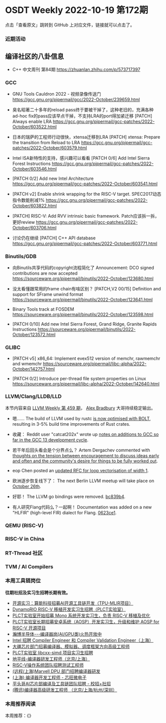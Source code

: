 # OSDT Weekly 2022-10-19 第172期

点击「查看原文」跳转到 GitHub 上对应文件，链接就可以点击了。

### 近期活动

## 编译社区的八卦信息

- C++ 中文周刊 第84期 https://zhuanlan.zhihu.com/p/573717397

### GCC

- GNU Tools Cauldron 2022 - 视频录像传送门
  https://gcc.gnu.org/pipermail/gcc/2022-October/239659.html

- 臭名昭著二十多年的reload pass终于要被干掉了，这种老旧的，充满各种
  ad-hoc fix的pass应该早点干掉，不支持LRA的port得加紧迁移
  [PATCH] Always enable LRA
  https://gcc.gnu.org/pipermail/gcc-patches/2022-October/603522.html

- 日本的瑞萨的工程师行动很快，xtensa迁移到LRA
  [PATCH] xtensa: Prepare the transition from Reload to LRA
  https://gcc.gnu.org/pipermail/gcc-patches/2022-October/603579.html

- Intel ISA新特性的支持，感兴趣可以看看
  [PATCH 0/6] Add Intel Sierra Forest Instructions
  https://gcc.gnu.org/pipermail/gcc-patches/2022-October/603546.html

- [PATCH 0/2] Add new Intel Architecture
  https://gcc.gnu.org/pipermail/gcc-patches/2022-October/603541.html

- [PATCH v2] Enable shrink wrapping for the RISC-V target.
  SPEC2017动态指令数能削减1%
  https://gcc.gnu.org/pipermail/gcc-patches/2022-October/603822.html

- [PATCH] RISC-V: Add RVV intrinsic basic framework. Patch应该拆一拆，更好review
  https://gcc.gnu.org/pipermail/gcc-patches/2022-October/603706.html

- 讨论仍在继续 [PATCH] C++ API database
  https://gcc.gnu.org/pipermail/gcc-patches/2022-October/603771.html

### Binutils/GDB

- 向Binutils共享代码的copyright流程简化了
  Announcement: DCO signed contributions are now accepted
  https://sourceware.org/pipermail/binutils/2022-October/123680.html

- 没太看懂跟常用的frame chain有啥区别？
  [PATCH,V2 00/15] Definition and support for SFrame unwind format
  https://sourceware.org/pipermail/binutils/2022-October/123641.html

- Binary Tools track at FOSDEM
  https://sourceware.org/pipermail/binutils/2022-October/123598.html

- [PATCH 0/10] Add new Intel Sierra Forest, Grand Ridge, Granite Rapids Instructions
  https://sourceware.org/pipermail/binutils/2022-October/123572.html

### GLIBC

- [PATCH v5] x86_64: Implement evex512 version of memchr, rawmemchr and wmemchr
  https://sourceware.org/pipermail/libc-alpha/2022-October/142757.html

- [PATCH 0/2] Introduce per-thread file system properties on Linux
  https://sourceware.org/pipermail/libc-alpha/2022-October/142640.html

### LLVM/Clang/LLDB/LLD

本节内容来自 [LLVM Weekly 第 459 期](http://llvmweekly.org/issue/459)，
[Alex Bradbury](https://www.linkedin.com/in/alex-bradbury/) 大哥持续稳定输出。

* 嗯…… The build of LLVM used by rustc [is now optimised with BOLT](https://old.reddit.com/r/rust/comments/y4w2kr/llvm_used_by_rustc_is_now_optimized_with_bolt_on/), resulting in 3-5% build time improvements of Rust crates.

* 收藏： Reddit user "catcat202x" wrote up [notes on additions to GCC so far in the GCC 13 development cycle](https://old.reddit.com/r/cpp/comments/y4xmo5/gcc_13_so_far/).

* 若干年后回头看会是个分界点么？ Artem Dergachev commented with [thoughts on the tension between encouragement to discuss ideas early and often and the community's desire for things to be fully worked out](https://discourse.llvm.org/t/rfc-c-buffer-hardening/65734/62).

* eop Chen posted an [updated RFC for loop vectorisation of width 1](https://discourse.llvm.org/t/rfc-enabling-loopvectorizer-for-vectorization-width-of-1-take-2/65985).

* 欧洲逐步恢复线下了： The next Berlin LLVM meetup will take place on [October 26th](https://www.meetup.com/llvm-social-berlin/events/289061220/).

* 好耶！ The LLVM go bindings were removed. [bc839b4](https://reviews.llvm.org/rGbc839b4b4e27).

* 有人研究Flang代码么？一起啊！ Documentation was added on a new "HLFIR" (high-level FIR) dialect for Flang.
  [0623ce1](https://reviews.llvm.org/rG0623ce152a02).

### QEMU (RISC-V)

### RISC-V in China

### RT-Thread 社区

### TVM / AI Compilers

### 本周工具链岗位

**往期社招及实习生招聘长期有效。**

- [开源实习：算能科技招募AI开源工具链开发（TPU-MLIR项目）](https://mp.weixin.qq.com/s/IBJh0ip4k11PzIMZecsWSw)
- [DynamoRIO RISC-V 移植开发实习生招聘（PLCT实验室）](https://mp.weixin.qq.com/s/J_5TjT6DOqeOXJXQI5VQxw)
- [PLCT实验室开始招募 Mono 系统开发实习生，负责 RISC-V 移植及优化](https://mp.weixin.qq.com/s/whEW7Hay1jIP1tBzIPay1A)
- [PLCT实验室长期招募安卓系统（AOSP）开发实习生，升级和维护 AOSP for RISC-V 开源项目](https://mp.weixin.qq.com/s/dJP2cEB1nex2inR5c-cJog)
- [瀚博半导体---编译器岗(AI/GPU类)火热开放中](https://mp.weixin.qq.com/s/8_KjZYa2Il4PglaGyBWk4Q)
- [Intel 招聘 Compiler Engineer 和 Compiler Validation Engineer（上海）](https://mp.weixin.qq.com/s/I3DWxXODNoLRr0kN2xMZLQ)
- [大疆芯片部门招募编译器、模拟器、调度框架方向高级工程师](https://mp.weixin.qq.com/s/Wn5NzAtUTwQNXKRvMVQWLA)
- [PLCT实验室 libcxx-simd 项目实习生招聘](https://mp.weixin.qq.com/s/EIVx5cY74GlodirySY97Qw)
- [地平线-编译器研发工程师（北京/上海）](https://mp.weixin.qq.com/s/MYObl7iWIbyrTz9hCmKWYA)
- [RISC-V操作系统团队招聘测试工程师](https://mp.weixin.qq.com/s/inLFS4pI1F74m_oJ2I7xjQ)
- [(远程/上海)Marvell DPU 部门招聘编译器研发](https://mp.weixin.qq.com/s/B6JjAhF3TZjezD1tjYHDaw)
- [(上海) 编译器开发工程师 - 芯旺微电子](https://mp.weixin.qq.com/s/nqe1-7qffnc0CaejYkpKyw)
- [平头哥AI芯片部编译及工具链团队招聘 - 校招+社招](https://mp.weixin.qq.com/s/kARbXtJotRPCNMrV-yOanA)
- [(腾讯)编译器高级研发工程师 （北京/上海/杭州/深圳）](https://mp.weixin.qq.com/s/DF-2qmHmpKZtJ1djHXM1Ug)

### 本周推荐阅读

本周推荐：《》
